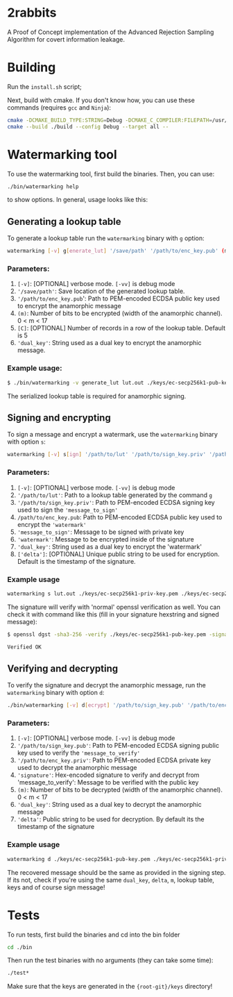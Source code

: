 # 2rabbits
A Proof of Concept implementation of the Advanced Rejection Sampling Algorithm for covert information leakage.

# Building

Run the `install.sh` script;

Next, build with cmake. If you don't know how, you can use these commands (requires `gcc` and `Ninja`):

```bash
cmake -DCMAKE_BUILD_TYPE:STRING=Debug -DCMAKE_C_COMPILER:FILEPATH=/usr/bin/gcc -B ./build -G Ninja
cmake --build ./build --config Debug --target all --
```

# Watermarking tool

To use the watermarking tool, first build the binaries. Then, you can use:

```bash
./bin/watermarking help
```

to show options. In general, usage looks like this:

## Generating a lookup table

To generate a lookup table run the `watermarking` binary with `g` option:

```bash
watermarking [-v] g[enerate_lut] '/save/path' '/path/to/enc_key.pub' (m) [C] 'dual_key'
```

### Parameters:
1. `[-v]`: [OPTIONAL] verbose mode. `[-vv]` is debug mode
2. `'/save/path'`: Save location of the generated lookup table.
3. `'/path/to/enc_key.pub`': Path to PEM-encoded ECDSA public key used to encrypt the anamorphic message
4. `(m)`: Number of bits to be encrypted (width of the anamorphic channel). 0 < m < 17
5. `[C]`: [OPTIONAL] Number of records in a row of the lookup table. Default is 5
6. `'dual_key'`: String used as a dual key to encrypt the anamorphic message.

### Example usage: 

```bash
$ ./bin/watermarking -v generate_lut lut.out ./keys/ec-secp256k1-pub-key_enc.pem 4 'testing key'
```

The serialized lookup table is required for anamorphic signing.

## Signing and encrypting

To sign a message and encrypt a watermark, use the `watermarking` binary with option `s`:

```bash
watermarking [-v] s[ign] '/path/to/lut' '/path/to/sign_key.priv' '/path/to/enc_key.pub' 'message_to_sign' 'watermark' 'dual_key' ['delta']
```

### Parameters:
1. `[-v]`: [OPTIONAL] verbose mode. `[-vv]` is debug mode
2. `'/path/to/lut'`: Path to a lookup table generated by the command `g`
3. `'/path/to/sign_key.priv'`: Path to PEM-encoded ECDSA signing key used to sign the `'message_to_sign'`
4. `/path/to/enc_key.pub`: Path to PEM-encoded ECDSA public key used to encrypt the `'watermark'`
5. `'message_to_sign'`: Message to be signed with private key
6. `'watermark'`: Message to be encrypted inside of the signature
7. `'dual_key'`: String used as a dual key to encrypt the 'watermark'
8. `['delta']`: [OPTIONAL] Unique public string to be used for encryption. Default is the timestamp of the signature.

### Example usage

```bash
watermarking s lut.out ./keys/ec-secp256k1-priv-key.pem ./keys/ec-secp256k1-pub-key_enc.pem 'test message' 'bb' 'testing dual key' 'delta1'
```

The signature will verify with 'normal' openssl verification as well. You can check it with command like this (fill in your signature hexstring and signed message):

```bash
$ openssl dgst -sha3-256 -verify ./keys/ec-secp256k1-pub-key.pem -signature <(echo "<SIGNATURE HEXSTRING>" | xxd -r -p) <(echo -e -n '<SIGNED MESSAGE>') 

Verified OK
```

## Verifying and decrypting

To verify the signature and decrypt the anamorphic message, run the `watermarking` binary with option `d`:

```bash
./bin/watermarking [-v] d[ecrypt] '/path/to/sign_key.pub' '/path/to/enc_key.priv' 'signature' 'message_to_verify' (m) 'dual_key' 'delta 1'
```

### Parameters:
1. `[-v]`: [OPTIONAL] verbose mode. `[-vv]` is debug mode
2. `'/path/to/sign_key.pub'`: Path to PEM-encoded ECDSA signing public key used to verify the `'message_to_verify'`
3. `'/path/to/enc_key.priv'`: Path to PEM-encoded ECDSA private key used to decrypt the anamorphic message
4. `'signature'`: Hex-encoded signature to verify and decrypt from
'message_to_verify': Message to be verified with the public key
5. `(m)`: Number of bits to be decrypted (width of the anamorphic channel). 0 < m < 17
6. `'dual_key'`: String used as a dual key to decrypt the anamorphic message
7. `'delta'`: Public string to be used for decryption. By default its the timestamp of the signature

### Example usage

```bash
watermarking d ./keys/ec-secp256k1-pub-key.pem ./keys/ec-secp256k1-priv-key_enc.pem "3046022100D3E2F45231AD5064F4E7B179C08F8DBCE1382B4417136515D5FF82EC3AB0BF3E0221009DF1508201F320D2EF7A9A3077EAD64B33AD0A461B67054CEC379902D2091590" 'test message' 16 'testing key' 'delta 1'
```
The recovered message should be the same as provided in the signing step. If its not, check if you're using the same `dual_key`, `delta`, `m`, lookup table, keys and of course sign message!

# Tests

To run tests, first build the binaries and cd into the bin folder

```bash
cd ./bin
```

Then run the test binaries with no arguments (they can take some time):

```bash
./test* 
```

Make sure that the keys are generated in the `{root-git}/keys` directory!